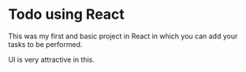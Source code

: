 # Todo using React

This was my first and basic project in React in which you can add your tasks to be performed.

UI is very attractive in this. 


























































